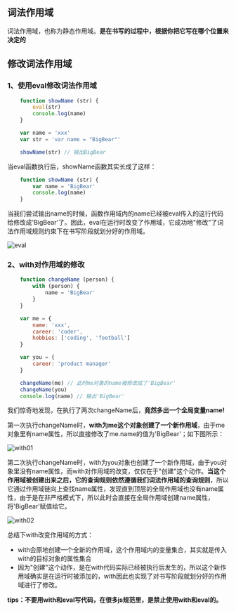 ## 词法作用域
词法作用域，也称为静态作用域。**是在书写的过程中，根据你把它写在哪个位置来决定的**    

## 修改词法作用域
### 1、使用eval修改词法作用域

```js
    function showName (str) {
        eval(str)
        console.log(name)
    }

    var name = 'xxx'
    var str = 'var name = "BigBear"'

    showName(str) // 输出BigBear
```    

当eval函数执行后，showName函数其实长成了这样：

```js
    function showName (str) {
        var name = 'BigBear'
        console.log(name)
    }
```    

当我们尝试输出name的时候，函数作用域内的name已经被eval传入的这行代码给修改成'BigBear'了。因此，eval在运行时改变了作用域，它成功地"修改"了词法作用域规则约束下在书写阶段就划分好的作用域。

![eval](https://cdn.ahafe.tech/github/eval.png 'eval改变词法作用域')    

### 2、with对作用域的修改

```js
    function changeName (person) {
        with (person) {
            name = 'BigBear'
        }
    }

    var me = {
        name: 'xxx',
        career: 'coder',
        hobbies: ['coding', 'football']
    }

    var you = {
        career: 'product manager'
    }

    changeName(me) // 此时me对象的name被修改成了'BigBear'    
    changeName(you) 
    console.log(name) // 输出'BigBear'
```    
我们惊奇地发现，在执行了两次changeName后，**竟然多出一个全局变量name!**

第一次执行changeName时，**with为me这个对象创建了一个新作用域**，由于me对象里有name属性，所以直接修改了me.name的值为'BigBear'；如下图所示：    

![with01](https://cdn.ahafe.tech/github/with01.png)


第二次执行changeName时，with为you对象也创建了一个新作用域，由于you对象里没有name属性，而with对作用域的改变，仅仅在于"创建"这个动作。**当这个作用域被创建出来之后，它的查询规则依然遵循我们词法作用域的查询规则**，所以它通过作用域链向上查找name属性，发现直到顶层的全局作用域也没有name属性，由于是在非严格模式下，所以此时会直接在全局作用域创建name属性，将'BigBear'赋值给它。    

![with02](https://cdn.ahafe.tech/github/with02.png)    

总结下with改变作用域的方式：    
- with会原地创建一个全新的作用域，这个作用域内的变量集合，其实就是传入with的目标对象的属性集合
- 因为"创建"这个动作，是在with代码实际已经被执行后发生的，所以这个新作用域确实是在运行时被添加的，with因此也实现了对书写阶段就划分好的作用域进行了修改。

**tips：不要用with和eval写代码，在很多js规范里，是禁止使用with和eval的。**









